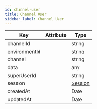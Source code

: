 ```yaml
---
id: channel-user
title: Channel User
sidebar_label: Channel User
---
```


| Key           | Attribute | Type                          |
| ------------- | --------- | ----------------------------- |
| channelId     |           | string                        |
| environmentId |           | string                        |
| channel       |           | string                        |
| data          |           | any                           |
| superUserId   |           | string                        |
| session       |           | [Session](../classes/session) |
| createdAt     |           | Date                          |
| updatedAt     |           | Date                          |
